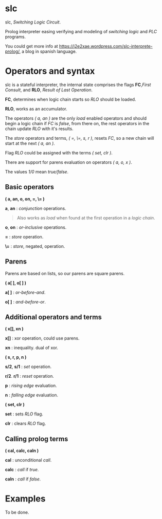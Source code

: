 # slc
slc, *Switching Logic Circuit*.

Prolog interpreter easing verifying and modeling of *switching logic* and *PLC* programs.


You could get more info at https://j2e2xae.wordpress.com/slc-interprete-prolog/, a blog in spanish language.

# Operators and syntax
slc is a stateful interpreter, the internal state comprises the flags **FC**,*First Consult*, and **RLO**, *Result of Last Operation*.

**FC**, determines when logic chain starts so *RLO* should be loaded.

**RLO**, works as an accumulator.

The operators *( a, an )* are the only *load* enabled operators and should begin a logic chain if *FC* is *false*, from there on, the rest operators in the chain update *RLO* with it's results.

The *store* operators and terms, *( =, \\=, s, r )*, resets *FC*, so a new chain will start at the next *( a, an )*.

Flag *RLO* could be assigned with the terms *( set, clr )*.

There are support for parens evaluation on operators *( a, o, x )*.

The values *1/0* mean *true/false*. 

## Basic operators
**( a, an, o, on, =, \\= )**

**a**, **an** : *conjunction* operations.
>Also works as *load* when found at the first operation in a *logic chain*.

**o**, **on** : *or-inclusive* operations.

**=** : *store* operation.

**\\=** : *store*, negated, operation.


## Parens
Parens are based on lists, so our parens are square parens.

**( a[ ], o[ ] )**

**a[ ]** : *or-before-and*.

**o[ ]** : *and-before-or*.


## Additional operators and terms
**( x[], xn )**

**x[]** : xor operation, could use parens.

**xn** : inequality. dual of xor.

**( s, r, p, n )**

**s/2**, **s/1** : *set* operation.

**r/2**. **r/1** : *reset* operation.


**p** : *rising edge* evaluation.

**n** : *falling edge* evaluation.

**( set, clr )**

**set** : sets *RLO* flag.

**clr** : clears *RLO* flag.

## Calling prolog terms
**( cal, calc, caln )**

**cal** : unconditional *call*.

**calc** : *call* if *true*.

**caln** : *call* if *false*.

# Examples
To be done.
